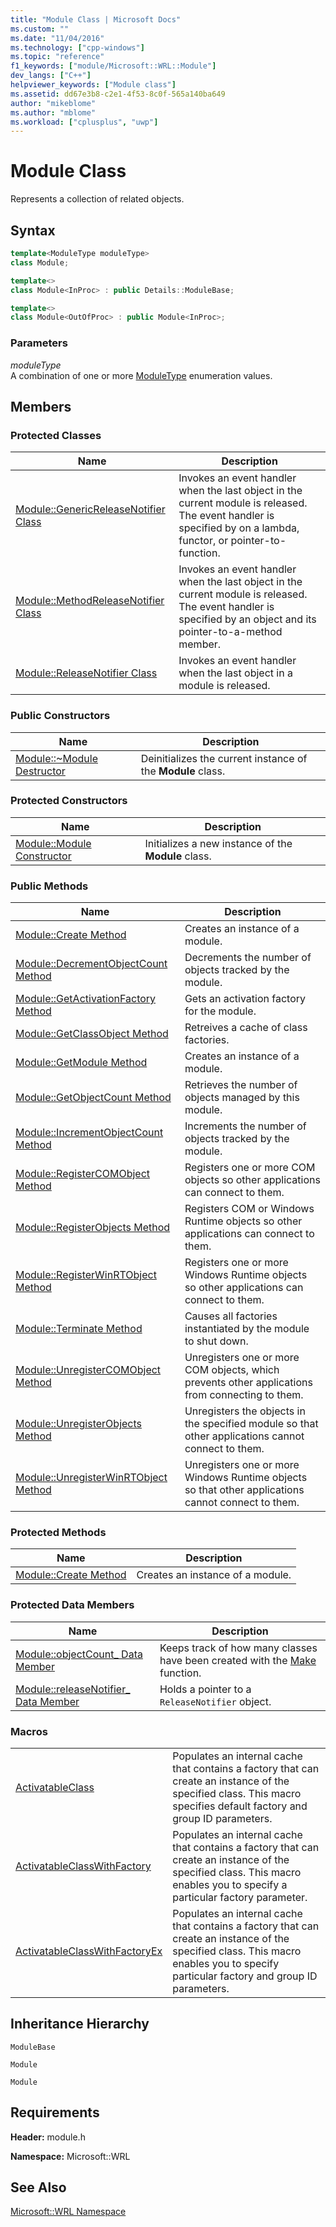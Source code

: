 ```yaml
---
title: "Module Class | Microsoft Docs"
ms.custom: ""
ms.date: "11/04/2016"
ms.technology: ["cpp-windows"]
ms.topic: "reference"
f1_keywords: ["module/Microsoft::WRL::Module"]
dev_langs: ["C++"]
helpviewer_keywords: ["Module class"]
ms.assetid: dd67e3b8-c2e1-4f53-8c0f-565a140ba649
author: "mikeblome"
ms.author: "mblome"
ms.workload: ["cplusplus", "uwp"]
---
```

# Module Class

Represents a collection of related objects.

## Syntax

```cpp
template<ModuleType moduleType>
class Module;

template<>
class Module<InProc> : public Details::ModuleBase;

template<>
class Module<OutOfProc> : public Module<InProc>;
```

### Parameters

*moduleType*<br/>
A combination of one or more [ModuleType](../windows/moduletype-enumeration.md) enumeration values.

## Members

### Protected Classes

|Name|Description|
|----------|-----------------|
|[Module::GenericReleaseNotifier Class](../windows/module-genericreleasenotifier-class.md)|Invokes an event handler when the last object in the current module is released. The event handler is specified by on a lambda, functor, or pointer-to-function.|
|[Module::MethodReleaseNotifier Class](../windows/module-methodreleasenotifier-class.md)|Invokes an event handler when the last object in the current module is released. The event handler is specified by an object and its pointer-to-a-method member.|
|[Module::ReleaseNotifier Class](../windows/module-releasenotifier-class.md)|Invokes an event handler when the last object in a module is released.|

### Public Constructors

|Name|Description|
|----------|-----------------|
|[Module::~Module Destructor](../windows/module-tilde-module-destructor.md)|Deinitializes the current instance of the **Module** class.|

### Protected Constructors

|Name|Description|
|----------|-----------------|
|[Module::Module Constructor](../windows/module-module-constructor.md)|Initializes a new instance of the **Module** class.|

### Public Methods

|Name|Description|
|----------|-----------------|
|[Module::Create Method](../windows/module-create-method.md)|Creates an instance of a module.|
|[Module::DecrementObjectCount Method](../windows/module-decrementobjectcount-method.md)|Decrements the number of objects tracked by the module.|
|[Module::GetActivationFactory Method](../windows/module-getactivationfactory-method.md)|Gets an activation factory for the module.|
|[Module::GetClassObject Method](../windows/module-getclassobject-method.md)|Retreives a cache of class factories.|
|[Module::GetModule Method](../windows/module-getmodule-method.md)|Creates an instance of a module.|
|[Module::GetObjectCount Method](../windows/module-getobjectcount-method.md)|Retrieves the number of objects managed by this module.|
|[Module::IncrementObjectCount Method](../windows/module-incrementobjectcount-method.md)|Increments the number of objects tracked by the module.|
|[Module::RegisterCOMObject Method](../windows/module-registercomobject-method.md)|Registers one or more COM objects so other applications can connect to them.|
|[Module::RegisterObjects Method](../windows/module-registerobjects-method.md)|Registers COM or Windows Runtime objects so other applications can connect to them.|
|[Module::RegisterWinRTObject Method](../windows/module-registerwinrtobject-method.md)|Registers one or more Windows Runtime objects so other applications can connect to them.|
|[Module::Terminate Method](../windows/module-terminate-method.md)|Causes all factories instantiated by the module to shut down.|
|[Module::UnregisterCOMObject Method](../windows/module-unregistercomobject-method.md)|Unregisters one or more COM objects, which prevents other applications from connecting to them.|
|[Module::UnregisterObjects Method](../windows/module-unregisterobjects-method.md)|Unregisters the objects in the specified module so that other applications cannot connect to them.|
|[Module::UnregisterWinRTObject Method](../windows/module-unregisterwinrtobject-method.md)|Unregisters one or more Windows Runtime objects so that other applications cannot connect to them.|

### Protected Methods

|Name|Description|
|----------|-----------------|
|[Module::Create Method](../windows/module-create-method.md)|Creates an instance of a module.|

### Protected Data Members

|Name|Description|
|----------|-----------------|
|[Module::objectCount_ Data Member](../windows/module-objectcount-data-member.md)|Keeps track of how many classes have been created with the [Make](../windows/make-function.md) function.|
|[Module::releaseNotifier_ Data Member](../windows/module-releasenotifier-data-member.md)|Holds a pointer to a `ReleaseNotifier` object.|

### Macros

|||
|-|-|
|[ActivatableClass](../windows/activatableclass-macros.md)|Populates an internal cache that contains a factory that can create an instance of the specified class. This macro specifies default factory and group ID parameters.|
|[ActivatableClassWithFactory](../windows/activatableclass-macros.md)|Populates an internal cache that contains a factory that can create an instance of the specified class. This macro enables you to specify a particular factory parameter.|
|[ActivatableClassWithFactoryEx](../windows/activatableclass-macros.md)|Populates an internal cache that contains a factory that can create an instance of the specified class. This macro enables you to specify particular factory and group ID parameters.|

## Inheritance Hierarchy

`ModuleBase`

`Module`

`Module`

## Requirements

**Header:** module.h

**Namespace:** Microsoft::WRL

## See Also

[Microsoft::WRL Namespace](../windows/microsoft-wrl-namespace.md)